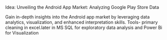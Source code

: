 Idea: Unveiling the Android App Market: Analyzing Google Play Store Data

 Gain in-depth insights into the Android app market by leveraging data analytics, visualization,
 and enhanced interpretation skills.
Tools- primary cleaning in excel.later in MS SQL for exploratory data analysis and Power Bi for Visualization
